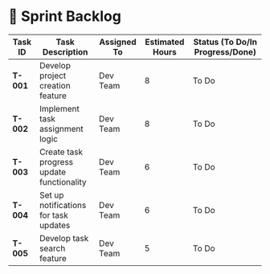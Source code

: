 # 📌 Sprint Backlog

| **Task ID** | **Task Description** | **Assigned To** | **Estimated Hours** | **Status (To Do/In Progress/Done)** |
|------------|---------------------|---------------|-------------------|----------------------------------|
| **T-001** | Develop project creation feature | Dev Team | 8 | To Do |
| **T-002** | Implement task assignment logic | Dev Team | 8 | To Do |
| **T-003** | Create task progress update functionality | Dev Team | 6 | To Do |
| **T-004** | Set up notifications for task updates | Dev Team | 6 | To Do |
| **T-005** | Develop task search feature | Dev Team | 5 | To Do |

